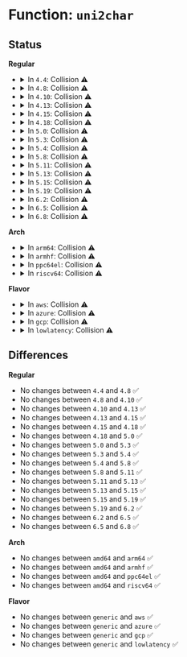 # Function: <code>uni2char</code>

## Status
<b>Regular</b>
<ul>
<li>
<details>
<summary>In <code>4.4</code>: Collision ⚠️</summary>

```c
int uni2char(wchar_t uni, unsigned char *out, int boundlen);
```

**Collision:** Static-Static Collision

**Inline:** No

**Transformation:** False

**Instances:**

```
In fs/nls/nls_base.c (ffffffff8130d0a0)
Location: fs/nls/nls_base.c:498
Inline: False
```
```
In fs/nls/nls_cp437.c (ffffffff8130d600)
Location: fs/nls/nls_cp437.c:341
Inline: False
```
**Symbols:**

```
ffffffff8130d0a0-ffffffff8130d0e5: uni2char (STB_LOCAL)
ffffffff8130d600-ffffffff8130d645: uni2char (STB_LOCAL)
```
</details>
</li>
<li>
<details>
<summary>In <code>4.8</code>: Collision ⚠️</summary>

```c
int uni2char(wchar_t uni, unsigned char *out, int boundlen);
```

**Collision:** Static-Static Collision

**Inline:** No

**Transformation:** False

**Instances:**

```
In fs/nls/nls_base.c (ffffffff81341380)
Location: fs/nls/nls_base.c:498
Inline: False
```
```
In fs/nls/nls_cp437.c (ffffffff81341910)
Location: fs/nls/nls_cp437.c:341
Inline: False
```
**Symbols:**

```
ffffffff81341380-ffffffff813413c5: uni2char (STB_LOCAL)
ffffffff81341910-ffffffff81341955: uni2char (STB_LOCAL)
```
</details>
</li>
<li>
<details>
<summary>In <code>4.10</code>: Collision ⚠️</summary>

```c
int uni2char(wchar_t uni, unsigned char *out, int boundlen);
```

**Collision:** Static-Static Collision

**Inline:** No

**Transformation:** False

**Instances:**

```
In fs/nls/nls_base.c (ffffffff813571d0)
Location: fs/nls/nls_base.c:498
Inline: False
```
```
In fs/nls/nls_cp437.c (ffffffff81357760)
Location: fs/nls/nls_cp437.c:341
Inline: False
```
**Symbols:**

```
ffffffff813571d0-ffffffff81357215: uni2char (STB_LOCAL)
ffffffff81357760-ffffffff813577a5: uni2char (STB_LOCAL)
```
</details>
</li>
<li>
<details>
<summary>In <code>4.13</code>: Collision ⚠️</summary>

```c
int uni2char(wchar_t uni, unsigned char *out, int boundlen);
```

**Collision:** Static-Static Collision

**Inline:** No

**Transformation:** False

**Instances:**

```
In fs/nls/nls_base.c (ffffffff8136bdd0)
Location: fs/nls/nls_base.c:498
Inline: False
```
```
In fs/nls/nls_cp437.c (ffffffff8136c320)
Location: fs/nls/nls_cp437.c:341
Inline: False
```
**Symbols:**

```
ffffffff8136bdd0-ffffffff8136be15: uni2char (STB_LOCAL)
ffffffff8136c320-ffffffff8136c365: uni2char (STB_LOCAL)
```
</details>
</li>
<li>
<details>
<summary>In <code>4.15</code>: Collision ⚠️</summary>

```c
int uni2char(wchar_t uni, unsigned char *out, int boundlen);
```

**Collision:** Static-Static Collision

**Inline:** No

**Transformation:** False

**Instances:**

```
In fs/nls/nls_base.c (ffffffff813909b0)
Location: fs/nls/nls_base.c:498
Inline: False
```
```
In fs/nls/nls_cp437.c (ffffffff81390f00)
Location: fs/nls/nls_cp437.c:341
Inline: False
```
**Symbols:**

```
ffffffff813909b0-ffffffff813909f5: uni2char (STB_LOCAL)
ffffffff81390f00-ffffffff81390f45: uni2char (STB_LOCAL)
```
</details>
</li>
<li>
<details>
<summary>In <code>4.18</code>: Collision ⚠️</summary>

```c
int uni2char(wchar_t uni, unsigned char *out, int boundlen);
```

**Collision:** Static-Static Collision

**Inline:** No

**Transformation:** False

**Instances:**

```
In fs/nls/nls_base.c (ffffffff813bf9e0)
Location: fs/nls/nls_base.c:498
Inline: False
```
```
In fs/nls/nls_cp437.c (ffffffff813bff60)
Location: fs/nls/nls_cp437.c:341
Inline: False
```
**Symbols:**

```
ffffffff813bf9e0-ffffffff813bfa25: uni2char (STB_LOCAL)
ffffffff813bff60-ffffffff813bffa5: uni2char (STB_LOCAL)
```
</details>
</li>
<li>
<details>
<summary>In <code>5.0</code>: Collision ⚠️</summary>

```c
int uni2char(wchar_t uni, unsigned char *out, int boundlen);
```

**Collision:** Static-Static Collision

**Inline:** No

**Transformation:** False

**Instances:**

```
In fs/nls/nls_base.c (ffffffff813d8ff0)
Location: fs/nls/nls_base.c:498
Inline: False
```
```
In fs/nls/nls_cp437.c (ffffffff813d9570)
Location: fs/nls/nls_cp437.c:341
Inline: False
```
**Symbols:**

```
ffffffff813d8ff0-ffffffff813d9035: uni2char (STB_LOCAL)
ffffffff813d9570-ffffffff813d95b5: uni2char (STB_LOCAL)
```
</details>
</li>
<li>
<details>
<summary>In <code>5.3</code>: Collision ⚠️</summary>

```c
int uni2char(wchar_t uni, unsigned char *out, int boundlen);
```

**Collision:** Static-Static Collision

**Inline:** No

**Transformation:** False

**Instances:**

```
In fs/nls/nls_base.c (ffffffff81403910)
Location: fs/nls/nls_base.c:498
Inline: False
```
```
In fs/nls/nls_cp437.c (ffffffff81403e90)
Location: fs/nls/nls_cp437.c:341
Inline: False
```
**Symbols:**

```
ffffffff81403910-ffffffff81403955: uni2char (STB_LOCAL)
ffffffff81403e90-ffffffff81403ed5: uni2char (STB_LOCAL)
```
</details>
</li>
<li>
<details>
<summary>In <code>5.4</code>: Collision ⚠️</summary>

```c
int uni2char(wchar_t uni, unsigned char *out, int boundlen);
```

**Collision:** Static-Static Collision

**Inline:** No

**Transformation:** False

**Instances:**

```
In fs/nls/nls_base.c (ffffffff8141d8c0)
Location: fs/nls/nls_base.c:498
Inline: False
```
```
In fs/nls/nls_cp437.c (ffffffff8141de40)
Location: fs/nls/nls_cp437.c:341
Inline: False
```
**Symbols:**

```
ffffffff8141d8c0-ffffffff8141d905: uni2char (STB_LOCAL)
ffffffff8141de40-ffffffff8141de85: uni2char (STB_LOCAL)
```
</details>
</li>
<li>
<details>
<summary>In <code>5.8</code>: Collision ⚠️</summary>

```c
int uni2char(wchar_t uni, unsigned char *out, int boundlen);
```

**Collision:** Static-Static Collision

**Inline:** No

**Transformation:** False

**Instances:**

```
In fs/nls/nls_base.c (ffffffff8146c490)
Location: fs/nls/nls_base.c:498
Inline: False
```
```
In fs/nls/nls_cp437.c (ffffffff8146ca30)
Location: fs/nls/nls_cp437.c:341
Inline: False
```
**Symbols:**

```
ffffffff8146c490-ffffffff8146c4d6: uni2char (STB_LOCAL)
ffffffff8146ca30-ffffffff8146ca76: uni2char (STB_LOCAL)
```
</details>
</li>
<li>
<details>
<summary>In <code>5.11</code>: Collision ⚠️</summary>

```c
int uni2char(wchar_t uni, unsigned char *out, int boundlen);
```

**Collision:** Static-Static Collision

**Inline:** No

**Transformation:** False

**Instances:**

```
In fs/nls/nls_base.c (ffffffff81486b70)
Location: fs/nls/nls_base.c:498
Inline: False
```
```
In fs/nls/nls_cp437.c (ffffffff81487110)
Location: fs/nls/nls_cp437.c:341
Inline: False
```
**Symbols:**

```
ffffffff81486b70-ffffffff81486bb6: uni2char (STB_LOCAL)
ffffffff81487110-ffffffff81487156: uni2char (STB_LOCAL)
```
</details>
</li>
<li>
<details>
<summary>In <code>5.13</code>: Collision ⚠️</summary>

```c
int uni2char(wchar_t uni, unsigned char *out, int boundlen);
```

**Collision:** Static-Static Collision

**Inline:** No

**Transformation:** False

**Instances:**

```
In fs/nls/nls_base.c (ffffffff8148c5b0)
Location: fs/nls/nls_base.c:498
Inline: False
```
```
In fs/nls/nls_cp437.c (ffffffff8148cb30)
Location: fs/nls/nls_cp437.c:341
Inline: False
```
**Symbols:**

```
ffffffff8148c5b0-ffffffff8148c5f6: uni2char (STB_LOCAL)
ffffffff8148cb30-ffffffff8148cb76: uni2char (STB_LOCAL)
```
</details>
</li>
<li>
<details>
<summary>In <code>5.15</code>: Collision ⚠️</summary>

```c
int uni2char(wchar_t uni, unsigned char *out, int boundlen);
```

**Collision:** Static-Static Collision

**Inline:** No

**Transformation:** False

**Instances:**

```
In fs/nls/nls_base.c (ffffffff814e3d10)
Location: fs/nls/nls_base.c:498
Inline: False
```
```
In fs/nls/nls_cp437.c (ffffffff814e4360)
Location: fs/nls/nls_cp437.c:341
Inline: False
```
**Symbols:**

```
ffffffff814e3d10-ffffffff814e3d59: uni2char (STB_LOCAL)
ffffffff814e4360-ffffffff814e43a9: uni2char (STB_LOCAL)
```
</details>
</li>
<li>
<details>
<summary>In <code>5.19</code>: Collision ⚠️</summary>

```c
int uni2char(wchar_t uni, unsigned char *out, int boundlen);
```

**Collision:** Static-Static Collision

**Inline:** No

**Transformation:** False

**Instances:**

```
In fs/nls/nls_base.c (ffffffff815721e0)
Location: fs/nls/nls_base.c:498
Inline: False
```
```
In fs/nls/nls_cp437.c (ffffffff81572890)
Location: fs/nls/nls_cp437.c:341
Inline: False
```
**Symbols:**

```
ffffffff815721e0-ffffffff8157224b: uni2char (STB_LOCAL)
ffffffff81572890-ffffffff815728fb: uni2char (STB_LOCAL)
```
</details>
</li>
<li>
<details>
<summary>In <code>6.2</code>: Collision ⚠️</summary>

```c
int uni2char(wchar_t uni, unsigned char *out, int boundlen);
```

**Collision:** Static-Static Collision

**Inline:** No

**Transformation:** False

**Instances:**

```
In fs/nls/nls_base.c (ffffffff81617680)
Location: fs/nls/nls_base.c:498
Inline: False
```
```
In fs/nls/nls_cp437.c (ffffffff81617dd0)
Location: fs/nls/nls_cp437.c:341
Inline: False
```
**Symbols:**

```
ffffffff81617680-ffffffff816176eb: uni2char (STB_LOCAL)
ffffffff81617dd0-ffffffff81617e3b: uni2char (STB_LOCAL)
```
</details>
</li>
<li>
<details>
<summary>In <code>6.5</code>: Collision ⚠️</summary>

```c
int uni2char(wchar_t uni, unsigned char *out, int boundlen);
```

**Collision:** Static-Static Collision

**Inline:** No

**Transformation:** False

**Instances:**

```
In fs/nls/nls_base.c (ffffffff8164f750)
Location: fs/nls/nls_base.c:498
Inline: False
```
```
In fs/nls/nls_cp437.c (ffffffff8164fea0)
Location: fs/nls/nls_cp437.c:341
Inline: False
```
**Symbols:**

```
ffffffff8164f750-ffffffff8164f7bb: uni2char (STB_LOCAL)
ffffffff8164fea0-ffffffff8164ff0b: uni2char (STB_LOCAL)
```
</details>
</li>
<li>
<details>
<summary>In <code>6.8</code>: Collision ⚠️</summary>

```c
int uni2char(wchar_t uni, unsigned char *out, int boundlen);
```

**Collision:** Static-Static Collision

**Inline:** No

**Transformation:** False

**Instances:**

```
In fs/nls/nls_base.c (ffffffff81688d30)
Location: fs/nls/nls_base.c:498
Inline: False
```
```
In fs/nls/nls_cp437.c (ffffffff81689480)
Location: fs/nls/nls_cp437.c:341
Inline: False
```
**Symbols:**

```
ffffffff81688d30-ffffffff81688d9b: uni2char (STB_LOCAL)
ffffffff81689480-ffffffff816894eb: uni2char (STB_LOCAL)
```
</details>
</li>
</ul>
<b>Arch</b>
<ul>
<li>
<details>
<summary>In <code>arm64</code>: Collision ⚠️</summary>

```c
int uni2char(wchar_t uni, unsigned char *out, int boundlen);
```

**Collision:** Static-Static Collision

**Inline:** No

**Transformation:** False

**Instances:**

```
In fs/nls/nls_base.c (ffff8000104ff620)
Location: fs/nls/nls_base.c:498
Inline: False
```
```
In fs/nls/nls_cp437.c (ffff8000104ffdd0)
Location: fs/nls/nls_cp437.c:341
Inline: False
```
**Symbols:**

```
ffff8000104ff620-ffff8000104ff69c: uni2char (STB_LOCAL)
ffff8000104ffdd0-ffff8000104ffe48: uni2char (STB_LOCAL)
```
</details>
</li>
<li>
<details>
<summary>In <code>armhf</code>: Collision ⚠️</summary>

```c
int uni2char(wchar_t uni, unsigned char *out, int boundlen);
```

**Collision:** Static-Static Collision

**Inline:** No

**Transformation:** False

**Instances:**

```
In fs/nls/nls_base.c (c06bc434)
Location: fs/nls/nls_base.c:498
Inline: False
```
```
In fs/nls/nls_cp437.c (c06bcbc0)
Location: fs/nls/nls_cp437.c:341
Inline: False
```
**Symbols:**

```
c06bc434-c06bc498: uni2char (STB_LOCAL)
c06bcbc0-c06bcc20: uni2char (STB_LOCAL)
```
</details>
</li>
<li>
<details>
<summary>In <code>ppc64el</code>: Collision ⚠️</summary>

```c
int uni2char(wchar_t uni, unsigned char *out, int boundlen);
```

**Collision:** Static-Static Collision

**Inline:** No

**Transformation:** False

**Instances:**

```
In fs/nls/nls_base.c (c000000000642e40)
Location: fs/nls/nls_base.c:498
Inline: False
```
```
In fs/nls/nls_cp437.c (c000000000643af0)
Location: fs/nls/nls_cp437.c:341
Inline: False
```
**Symbols:**

```
c000000000642e40-c000000000642eb0: uni2char (STB_LOCAL)
c000000000643af0-c000000000643b50: uni2char (STB_LOCAL)
```
</details>
</li>
<li>
<details>
<summary>In <code>riscv64</code>: Collision ⚠️</summary>

```c
int uni2char(wchar_t uni, unsigned char *out, int boundlen);
```

**Collision:** Static-Static Collision

**Inline:** No

**Transformation:** False

**Instances:**

```
In fs/nls/nls_base.c (ffffffe00036d25a)
Location: fs/nls/nls_base.c:498
Inline: False
```
```
In fs/nls/nls_cp437.c (ffffffe00036d8de)
Location: fs/nls/nls_cp437.c:341
Inline: False
```
**Symbols:**

```
ffffffe00036d8de-ffffffe00036d93c: uni2char (STB_LOCAL)
ffffffe00036d25a-ffffffe00036d2b8: uni2char (STB_LOCAL)
```
</details>
</li>
</ul>
<b>Flavor</b>
<ul>
<li>
<details>
<summary>In <code>aws</code>: Collision ⚠️</summary>

```c
int uni2char(wchar_t uni, unsigned char *out, int boundlen);
```

**Collision:** Static-Static Collision

**Inline:** No

**Transformation:** False

**Instances:**

```
In fs/nls/nls_base.c (ffffffff81415ea0)
Location: fs/nls/nls_base.c:498
Inline: False
```
```
In fs/nls/nls_cp437.c (ffffffff81416420)
Location: fs/nls/nls_cp437.c:341
Inline: False
```
**Symbols:**

```
ffffffff81415ea0-ffffffff81415ee5: uni2char (STB_LOCAL)
ffffffff81416420-ffffffff81416465: uni2char (STB_LOCAL)
```
</details>
</li>
<li>
<details>
<summary>In <code>azure</code>: Collision ⚠️</summary>

```c
int uni2char(wchar_t uni, unsigned char *out, int boundlen);
```

**Collision:** Static-Static Collision

**Inline:** No

**Transformation:** False

**Instances:**

```
In fs/nls/nls_base.c (ffffffff81406920)
Location: fs/nls/nls_base.c:498
Inline: False
```
```
In fs/nls/nls_cp437.c (ffffffff81406ea0)
Location: fs/nls/nls_cp437.c:341
Inline: False
```
**Symbols:**

```
ffffffff81406920-ffffffff81406965: uni2char (STB_LOCAL)
ffffffff81406ea0-ffffffff81406ee5: uni2char (STB_LOCAL)
```
</details>
</li>
<li>
<details>
<summary>In <code>gcp</code>: Collision ⚠️</summary>

```c
int uni2char(wchar_t uni, unsigned char *out, int boundlen);
```

**Collision:** Static-Static Collision

**Inline:** No

**Transformation:** False

**Instances:**

```
In fs/nls/nls_base.c (ffffffff81413220)
Location: fs/nls/nls_base.c:498
Inline: False
```
```
In fs/nls/nls_cp437.c (ffffffff814137a0)
Location: fs/nls/nls_cp437.c:341
Inline: False
```
**Symbols:**

```
ffffffff81413220-ffffffff81413265: uni2char (STB_LOCAL)
ffffffff814137a0-ffffffff814137e5: uni2char (STB_LOCAL)
```
</details>
</li>
<li>
<details>
<summary>In <code>lowlatency</code>: Collision ⚠️</summary>

```c
int uni2char(wchar_t uni, unsigned char *out, int boundlen);
```

**Collision:** Static-Static Collision

**Inline:** No

**Transformation:** False

**Instances:**

```
In fs/nls/nls_base.c (ffffffff81428f20)
Location: fs/nls/nls_base.c:498
Inline: False
```
```
In fs/nls/nls_cp437.c (ffffffff81429400)
Location: fs/nls/nls_cp437.c:341
Inline: False
```
**Symbols:**

```
ffffffff81428f20-ffffffff81428f65: uni2char (STB_LOCAL)
ffffffff81429400-ffffffff81429445: uni2char (STB_LOCAL)
```
</details>
</li>
</ul>

## Differences
<b>Regular</b>
<ul>
<li>
No changes between <code>4.4</code> and <code>4.8</code> ✅
</li>
<li>
No changes between <code>4.8</code> and <code>4.10</code> ✅
</li>
<li>
No changes between <code>4.10</code> and <code>4.13</code> ✅
</li>
<li>
No changes between <code>4.13</code> and <code>4.15</code> ✅
</li>
<li>
No changes between <code>4.15</code> and <code>4.18</code> ✅
</li>
<li>
No changes between <code>4.18</code> and <code>5.0</code> ✅
</li>
<li>
No changes between <code>5.0</code> and <code>5.3</code> ✅
</li>
<li>
No changes between <code>5.3</code> and <code>5.4</code> ✅
</li>
<li>
No changes between <code>5.4</code> and <code>5.8</code> ✅
</li>
<li>
No changes between <code>5.8</code> and <code>5.11</code> ✅
</li>
<li>
No changes between <code>5.11</code> and <code>5.13</code> ✅
</li>
<li>
No changes between <code>5.13</code> and <code>5.15</code> ✅
</li>
<li>
No changes between <code>5.15</code> and <code>5.19</code> ✅
</li>
<li>
No changes between <code>5.19</code> and <code>6.2</code> ✅
</li>
<li>
No changes between <code>6.2</code> and <code>6.5</code> ✅
</li>
<li>
No changes between <code>6.5</code> and <code>6.8</code> ✅
</li>
</ul>
<b>Arch</b>
<ul>
<li>
No changes between <code>amd64</code> and <code>arm64</code> ✅
</li>
<li>
No changes between <code>amd64</code> and <code>armhf</code> ✅
</li>
<li>
No changes between <code>amd64</code> and <code>ppc64el</code> ✅
</li>
<li>
No changes between <code>amd64</code> and <code>riscv64</code> ✅
</li>
</ul>
<b>Flavor</b>
<ul>
<li>
No changes between <code>generic</code> and <code>aws</code> ✅
</li>
<li>
No changes between <code>generic</code> and <code>azure</code> ✅
</li>
<li>
No changes between <code>generic</code> and <code>gcp</code> ✅
</li>
<li>
No changes between <code>generic</code> and <code>lowlatency</code> ✅
</li>
</ul>
